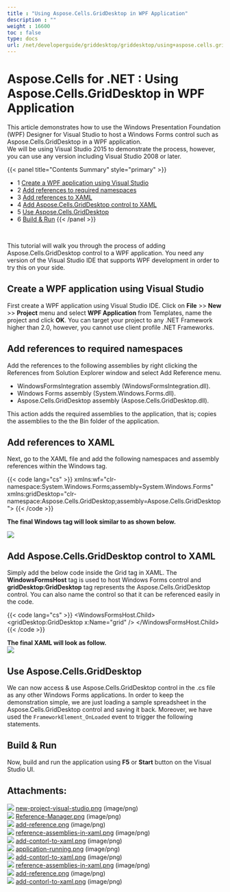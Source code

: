 ```yaml
---
title : "Using Aspose.Cells.GridDesktop in WPF Application" 
description : "" 
weight : 16600 
toc : false
type: docs
url: /net/developerguide/griddesktop/griddesktop/using+aspose.cells.griddesktop+in+wpf+application/
---
```


# Aspose.Cells for .NET : Using Aspose.Cells.GridDesktop in WPF Application


This article demonstrates how to use the Windows Presentation Foundation (WPF) Designer for Visual Studio to host a Windows Forms control such as Aspose.Cells.GridDesktop in a WPF application.  
We will be using Visual Studio 2015 to demonstrate the process, however, you can use any version including Visual Studio 2008 or later.

{{< panel title="Contents Summary" style="primary" >}}
*   1 [Create a WPF application using Visual Studio](#create-a-wpf-application-using-visual-studio)
*   2 [Add references to required namespaces](#add-references-to-required-namespaces)
*   3 [Add references to XAML](#add-references-to-xaml)
*   4 [Add Aspose.Cells.GridDesktop control to XAML](#add-aspose.cells.griddesktop-control-to-xaml)
*   5 [Use Aspose.Cells.GridDesktop](#use-aspose.cells.griddesktop)
*   6 [Build & Run](#build-&-run)
{{< /panel >}}
 

 

This tutorial will walk you through the process of adding Aspose.Cells.GridDesktop control to a WPF application. You need any version of the Visual Studio IDE that supports WPF development in order to try this on your side.

## Create a WPF application using Visual Studio

First create a WPF application using Visual Studio IDE. Click on **File** >> **New** >> **Project** menu and select **WPF Application** from Templates, name the project and click **OK**. You can target your project to any .NET Framework higher than 2.0, however, you cannot use client profile .NET Frameworks.

## Add references to required namespaces

Add the references to the following assemblies by right clicking the References from Solution Explorer window and select Add Reference menu.

*   WindowsFormsIntegration assembly (WindowsFormsIntegration.dll).
*   Windows Forms assembly (System.Windows.Forms.dll).
*   Aspose.Cells.GridDesktop assembly (Aspose.Cells.GridDesktop.dll).

This action adds the required assemblies to the application, that is; copies the assemblies to the the Bin folder of the application.

## Add references to XAML

Next, go to the XAML file and add the following namespaces and assembly references within the Windows tag.

{{< code lang="cs" >}}
xmlns:wf="clr-namespace:System.Windows.Forms;assembly=System.Windows.Forms"
xmlns:gridDesktop="clr-namespace:Aspose.Cells.GridDesktop;assembly=Aspose.Cells.GridDesktop">
{{< /code >}}

**The final Windows tag will look similar to as shown below.**

![](https://docs2.aspose.com/cells/net/attachments/5013801/5115200.png)

## Add Aspose.Cells.GridDesktop control to XAML

Simply add the below code inside the Grid tag in XAML. The **WindowsFormsHost** tag is used to host Windows Forms control and **gridDesktop:GridDesktop** tag represents the Aspose.Cells.GridDesktop control. You can also name the control so that it can be referenced easily in the code.

{{< code lang="cs" >}}
<WindowsFormsHost Loaded="FrameworkElement_OnLoaded">
    <WindowsFormsHost.Child>
        <gridDesktop:GridDesktop x:Name="grid" />
    </WindowsFormsHost.Child>
</WindowsFormsHost>
{{< /code >}}

**The final XAML will look as follow.**  
![](https://docs2.aspose.com/cells/net/attachments/5013801/5115201.png)

## Use Aspose.Cells.GridDesktop

We can now access & use Aspose.Cells.GridDesktop control in the .cs file as any other Windows Forms applications. In order to keep the demonstration simple, we are just loading a sample spreadsheet in the Aspose.Cells.GridDesktop control and saving it back. Moreover, we have used the `FrameworkElement_OnLoaded` event to trigger the following statements.

## Build & Run

Now, build and run the application using **F5** or **Start** button on the Visual Studio UI.

## Attachments:

![](https://docs2.aspose.com/cells/net/images/icons/bullet_blue.gif) [new-project-visual-studio.png](https://docs2.aspose.com/cells/net/attachments/5013801/5115197.png) (image/png)  
![](https://docs2.aspose.com/cells/net/images/icons/bullet_blue.gif) [Reference-Manager.png](https://docs2.aspose.com/cells/net/attachments/5013801/5115198.png) (image/png)  
![](https://docs2.aspose.com/cells/net/images/icons/bullet_blue.gif) [add-reference.png](https://docs2.aspose.com/cells/net/attachments/5013801/5115195.png) (image/png)  
![](https://docs2.aspose.com/cells/net/images/icons/bullet_blue.gif) [reference-assemblies-in-xaml.png](https://docs2.aspose.com/cells/net/attachments/5013801/5115196.png) (image/png)  
![](https://docs2.aspose.com/cells/net/images/icons/bullet_blue.gif) [add-contorl-to-xaml.png](https://docs2.aspose.com/cells/net/attachments/5013801/5115203.png) (image/png)  
![](https://docs2.aspose.com/cells/net/images/icons/bullet_blue.gif) [application-running.png](https://docs2.aspose.com/cells/net/attachments/5013801/5115202.png) (image/png)  
![](https://docs2.aspose.com/cells/net/images/icons/bullet_blue.gif) [add-contorl-to-xaml.png](https://docs2.aspose.com/cells/net/attachments/5013801/5115194.png) (image/png)  
![](https://docs2.aspose.com/cells/net/images/icons/bullet_blue.gif) [reference-assemblies-in-xaml.png](https://docs2.aspose.com/cells/net/attachments/5013801/5115200.png) (image/png)  
![](https://docs2.aspose.com/cells/net/images/icons/bullet_blue.gif) [add-reference.png](https://docs2.aspose.com/cells/net/attachments/5013801/5115199.png) (image/png)  
![](https://docs2.aspose.com/cells/net/images/icons/bullet_blue.gif) [add-contorl-to-xaml.png](https://docs2.aspose.com/cells/net/attachments/5013801/5115201.png) (image/png)  

